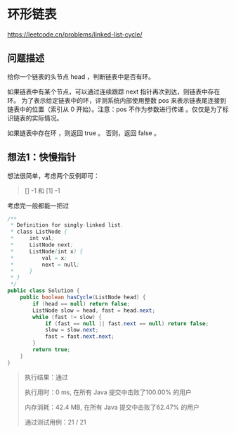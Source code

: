 # 环形链表

https://leetcode.cn/problems/linked-list-cycle/



## 问题描述

给你一个链表的头节点 head ，判断链表中是否有环。

如果链表中有某个节点，可以通过连续跟踪 next 指针再次到达，则链表中存在环。 为了表示给定链表中的环，评测系统内部使用整数 pos 来表示链表尾连接到链表中的位置（索引从 0 开始）。注意：pos 不作为参数进行传递 。仅仅是为了标识链表的实际情况。

如果链表中存在环 ，则返回 true 。 否则，返回 false 。



## 想法1：快慢指针

想法很简单，考虑两个反例即可：

> [] -1 和 [1] -1

考虑完一般都能一把过

```java
/**
 * Definition for singly-linked list.
 * class ListNode {
 *     int val;
 *     ListNode next;
 *     ListNode(int x) {
 *         val = x;
 *         next = null;
 *     }
 * }
 */
public class Solution {
    public boolean hasCycle(ListNode head) {
        if (head == null) return false;
        ListNode slow = head, fast = head.next;
        while (fast != slow) {
            if (fast == null || fast.next == null) return false;
            slow = slow.next;
            fast = fast.next.next;
        }
        return true;
    }
}
```

> 执行结果：通过
>
> 执行用时：0 ms, 在所有 Java 提交中击败了100.00% 的用户
>
> 内存消耗：42.4 MB, 在所有 Java 提交中击败了62.47% 的用户
>
> 通过测试用例：21 / 21



